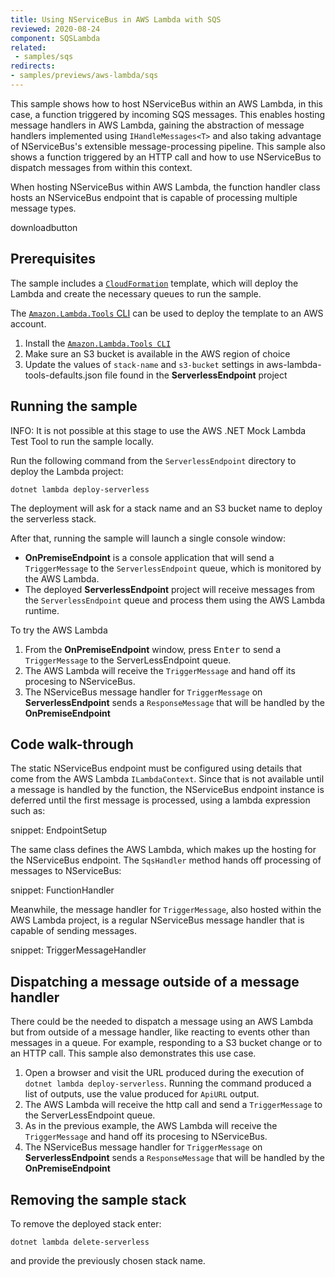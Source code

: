 ```yaml
---
title: Using NServiceBus in AWS Lambda with SQS
reviewed: 2020-08-24
component: SQSLambda
related:
 - samples/sqs
redirects:
- samples/previews/aws-lambda/sqs
---
```


This sample shows how to host NServiceBus within an AWS Lambda, in this case, a function triggered by incoming SQS messages. This enables hosting message handlers in AWS Lambda, gaining the abstraction of message handlers implemented using `IHandleMessages<T>` and also taking advantage of NServiceBus's extensible message-processing pipeline. This sample also shows a function triggered by an HTTP call and how to use NServiceBus to dispatch messages from within this context.

When hosting NServiceBus within AWS Lambda, the function handler class hosts an NServiceBus endpoint that is capable of processing multiple message types.

downloadbutton

## Prerequisites

The sample includes a [`CloudFormation`](https://aws.amazon.com/cloudformation/aws-cloudformation-templates/) template, which will deploy the Lambda and create the necessary queues to run the sample.

The [`Amazon.Lambda.Tools` CLI](https://github.com/aws/aws-lambda-dotnet) can be used to deploy the template to an AWS account.

1. Install the [`Amazon.Lambda.Tools CLI`](https://github.com/aws/aws-lambda-dotnet#amazonlambdatools)
1. Make sure an S3 bucket is available in the AWS region of choice
2. Update the values of `stack-name` and `s3-bucket` settings in aws-lambda-tools-defaults.json file found in the **ServerlessEndpoint** project

## Running the sample

INFO: It is not possible at this stage to use the AWS .NET Mock Lambda Test Tool to run the sample locally.

Run the following command from the `ServerlessEndpoint` directory to deploy the Lambda project:

`dotnet lambda deploy-serverless`

The deployment will ask for a stack name and an S3 bucket name to deploy the serverless stack.

After that, running the sample will launch a single console window:

* **OnPremiseEndpoint** is a console application that will send a `TriggerMessage` to the `ServerlessEndpoint` queue, which is monitored by the AWS Lambda.
* The deployed **ServerlessEndpoint** project will receive messages from the `ServerlessEndpoint` queue and process them using the AWS Lambda runtime.

To try the AWS Lambda

1. From the **OnPremiseEndpoint** window, press <kbd>Enter</kbd> to send a `TriggerMessage` to the ServerLessEndpoint queue.
1. The AWS Lambda will receive the `TriggerMessage` and hand off its procesing to NServiceBus.
1. The NServiceBus message handler for `TriggerMessage` on **ServerlessEndpoint** sends a `ResponseMessage` that will be handled by the **OnPremiseEndpoint**

## Code walk-through

The static NServiceBus endpoint must be configured using details that come from the AWS Lambda `ILambdaContext`. Since that is not available until a message is handled by the function, the NServiceBus endpoint instance is deferred until the first message is processed, using a lambda expression such as:

snippet: EndpointSetup

The same class defines the AWS Lambda, which makes up the hosting for the NServiceBus endpoint. The `SqsHandler` method hands off processing of messages to NServiceBus:

snippet: FunctionHandler

Meanwhile, the message handler for `TriggerMessage`, also hosted within the AWS Lambda project, is a regular NServiceBus message handler that is capable of sending messages.

snippet: TriggerMessageHandler

## Dispatching a message outside of a message handler

There could be the needed to dispatch a message using an AWS Lambda but from outside of a message handler, like reacting to events other than messages in a queue. For example, responding to a S3 bucket change or to an HTTP call. This sample also demonstrates this use case.

1. Open a browser and visit the URL produced during the execution of  `dotnet lambda deploy-serverless`. Running the command produced a list of outputs, use the value produced for `ApiURL` output.
1. The AWS Lambda will receive the http call and send a `TriggerMessage` to the ServerLessEndpoint queue.
2. As in the previous example, the AWS Lambda will receive the `TriggerMessage` and hand off its procesing to NServiceBus.
1. The NServiceBus message handler for `TriggerMessage` on **ServerlessEndpoint** sends a `ResponseMessage` that will be handled by the **OnPremiseEndpoint**

## Removing the sample stack

To remove the deployed stack enter:

`dotnet lambda delete-serverless`

and provide the previously chosen stack name.